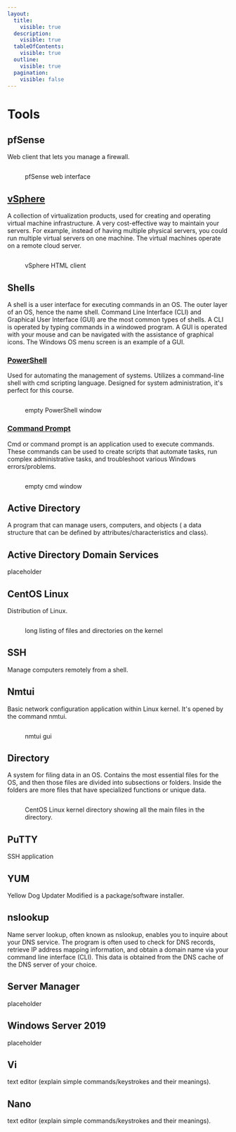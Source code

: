 ```yaml
---
layout:
  title:
    visible: true
  description:
    visible: true
  tableOfContents:
    visible: true
  outline:
    visible: true
  pagination:
    visible: false
---
```


# Tools

## pfSense

Web client that lets you manage a firewall.

<figure><img src="../.gitbook/assets/image (1) (1) (1) (1) (1) (1) (1) (1) (1) (1) (1) (1) (1) (1) (1) (1) (1) (1) (1) (1) (1).png" alt=""><figcaption><p>pfSense web interface</p></figcaption></figure>

## [vSphere](https://www.vmware.com/products/vsphere.html)

A collection of virtualization products, used for creating and operating virtual machine infrastructure. A very cost-effective way to maintain your servers. For example, instead of having multiple physical servers, you could run multiple virtual servers on one machine. The virtual machines operate on a remote cloud server.     &#x20;

<figure><img src="../.gitbook/assets/image (5) (1) (1) (1) (1) (1) (1).png" alt=""><figcaption><p>vSphere HTML client </p></figcaption></figure>

## Shells

A shell is a user interface for executing commands in an OS. The outer layer of an OS, hence the name shell. Command Line Interface (CLI) and Graphical User Interface (GUI) are the most common types of shells. A CLI is operated by typing commands in a windowed program. A GUI is operated with your mouse and can be navigated with the assistance of graphical icons. The Windows OS menu screen is an example of a GUI.

### [PowerShell](https://learn.microsoft.com/en-us/powershell/scripting/overview?view=powershell-7.3)

Used for automating the management of systems. Utilizes a command-line shell with cmd scripting language. Designed for system administration, it's perfect for this course. &#x20;

<figure><img src="../.gitbook/assets/image (4) (1) (1) (1) (1) (1) (1) (1).png" alt=""><figcaption><p>empty PowerShell window</p></figcaption></figure>

### [Command Prompt](https://learn.microsoft.com/en-us/windows-server/administration/windows-commands/windows-commands)&#x20;

Cmd or command prompt is an application used to execute commands. These commands can be used to create scripts that automate tasks, run complex administrative tasks, and troubleshoot various Windows errors/problems.&#x20;

<figure><img src="../.gitbook/assets/image (3) (1) (1) (1) (1) (1) (1) (1) (1) (1).png" alt=""><figcaption><p>empty cmd window </p></figcaption></figure>

## Active Directory&#x20;

A program that can manage users, computers, and objects ( a data structure that can be defined by attributes/characteristics and class).&#x20;

## Active Directory Domain Services

placeholder &#x20;

## CentOS Linux

Distribution of Linux.&#x20;

<figure><img src="../.gitbook/assets/image (1) (1) (1) (1) (1) (1) (1) (1) (1) (1) (1) (1) (1) (1) (1) (1) (1).png" alt=""><figcaption><p>long listing of files and directories on the kernel</p></figcaption></figure>

## SSH

Manage computers remotely from a shell.&#x20;

## Nmtui&#x20;

Basic network configuration application within Linux kernel. It's opened by the command nmtui.

<figure><img src="../.gitbook/assets/image (3) (1) (1) (1) (1) (1) (1) (1) (1).png" alt=""><figcaption><p>nmtui gui</p></figcaption></figure>

## Directory&#x20;

A system for filing data in an OS. Contains the most essential files for the OS, and then those files are divided into subsections or folders. Inside the folders are more files that have specialized functions or unique data.

<figure><img src="../.gitbook/assets/image (4) (1) (1) (1) (1) (1) (1).png" alt=""><figcaption><p>CentOS Linux kernel directory showing all the main files in the directory.</p></figcaption></figure>

## PuTTY&#x20;

SSH application&#x20;

## YUM&#x20;

Yellow Dog Updater Modified is a package/software installer.&#x20;

## nslookup

Name server lookup, often known as nslookup, enables you to inquire about your DNS service. The program is often used to check for DNS records, retrieve IP address mapping information, and obtain a domain name via your command line interface (CLI). This data is obtained from the DNS cache of the DNS server of your choice.

## Server Manager

placeholder

## Windows Server 2019

placeholder&#x20;

## Vi&#x20;

text editor (explain simple commands/keystrokes and their meanings).&#x20;

## Nano&#x20;

text editor (explain simple commands/keystrokes and their meanings).&#x20;
